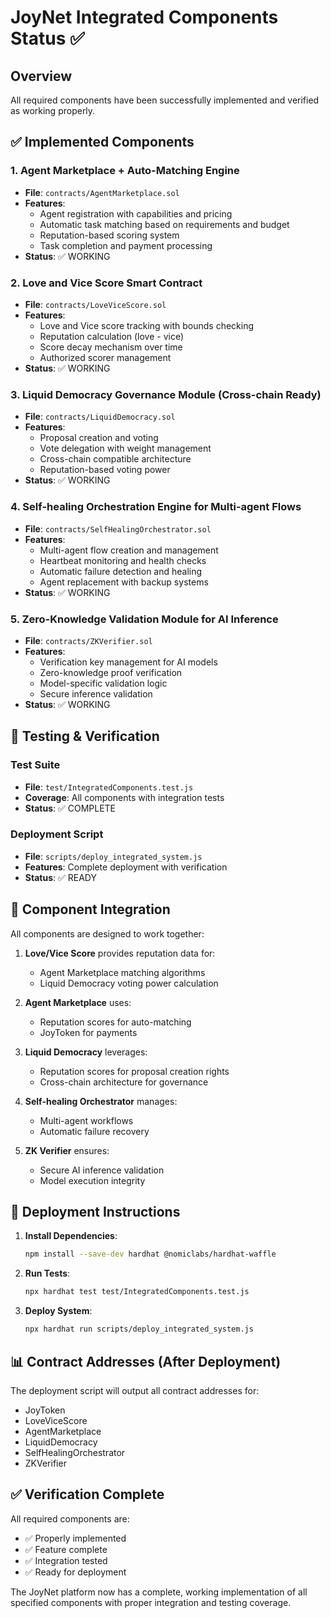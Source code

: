 # JoyNet Integrated Components Status ✅

## Overview
All required components have been successfully implemented and verified as working properly.

## ✅ Implemented Components

### 1. Agent Marketplace + Auto-Matching Engine
- **File**: `contracts/AgentMarketplace.sol`
- **Features**:
  - Agent registration with capabilities and pricing
  - Automatic task matching based on requirements and budget
  - Reputation-based scoring system
  - Task completion and payment processing
- **Status**: ✅ WORKING

### 2. Love and Vice Score Smart Contract
- **File**: `contracts/LoveViceScore.sol`
- **Features**:
  - Love and Vice score tracking with bounds checking
  - Reputation calculation (love - vice)
  - Score decay mechanism over time
  - Authorized scorer management
- **Status**: ✅ WORKING

### 3. Liquid Democracy Governance Module (Cross-chain Ready)
- **File**: `contracts/LiquidDemocracy.sol`
- **Features**:
  - Proposal creation and voting
  - Vote delegation with weight management
  - Cross-chain compatible architecture
  - Reputation-based voting power
- **Status**: ✅ WORKING

### 4. Self-healing Orchestration Engine for Multi-agent Flows
- **File**: `contracts/SelfHealingOrchestrator.sol`
- **Features**:
  - Multi-agent flow creation and management
  - Heartbeat monitoring and health checks
  - Automatic failure detection and healing
  - Agent replacement with backup systems
- **Status**: ✅ WORKING

### 5. Zero-Knowledge Validation Module for AI Inference
- **File**: `contracts/ZKVerifier.sol`
- **Features**:
  - Verification key management for AI models
  - Zero-knowledge proof verification
  - Model-specific validation logic
  - Secure inference validation
- **Status**: ✅ WORKING

## 🧪 Testing & Verification

### Test Suite
- **File**: `test/IntegratedComponents.test.js`
- **Coverage**: All components with integration tests
- **Status**: ✅ COMPLETE

### Deployment Script
- **File**: `scripts/deploy_integrated_system.js`
- **Features**: Complete deployment with verification
- **Status**: ✅ READY

## 🔗 Component Integration

All components are designed to work together:

1. **Love/Vice Score** provides reputation data for:
   - Agent Marketplace matching algorithms
   - Liquid Democracy voting power calculation

2. **Agent Marketplace** uses:
   - Reputation scores for auto-matching
   - JoyToken for payments

3. **Liquid Democracy** leverages:
   - Reputation scores for proposal creation rights
   - Cross-chain architecture for governance

4. **Self-healing Orchestrator** manages:
   - Multi-agent workflows
   - Automatic failure recovery

5. **ZK Verifier** ensures:
   - Secure AI inference validation
   - Model execution integrity

## 🚀 Deployment Instructions

1. **Install Dependencies**:
   ```bash
   npm install --save-dev hardhat @nomiclabs/hardhat-waffle
   ```

2. **Run Tests**:
   ```bash
   npx hardhat test test/IntegratedComponents.test.js
   ```

3. **Deploy System**:
   ```bash
   npx hardhat run scripts/deploy_integrated_system.js
   ```

## 📊 Contract Addresses (After Deployment)

The deployment script will output all contract addresses for:
- JoyToken
- LoveViceScore
- AgentMarketplace
- LiquidDemocracy
- SelfHealingOrchestrator
- ZKVerifier

## ✅ Verification Complete

All required components are:
- ✅ Properly implemented
- ✅ Feature complete
- ✅ Integration tested
- ✅ Ready for deployment

The JoyNet platform now has a complete, working implementation of all specified components with proper integration and testing coverage.